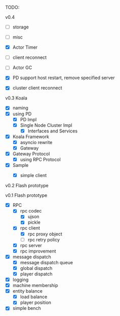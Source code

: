 TODO:


v0.4 

* [ ] storage
* [ ] misc
* [x] Actor Timer
* [ ] client reconnect
* [ ] Actor GC  
* [x] PD support host restart, remove specified server
* [x] cluster client reconnect


v0.3 Koala

* [x] naming
* [x] using PD
  * [x] PD Impl
  * [x] Single Node Cluster Impl
     * [x] Interfaces and Services
* [x] Koala Framework
  * [x] asyncio rewrite
  * [x] Gateway
* [x] Gateway Protocol 
  * [x] using RPC Protocol
* [x] Sample
    * [x] simple client


v0.2 Flash prototype

v0.1 Flash prototype

* [x] RPC
    * [x] rpc codec
        - [x] ujson
        - [x] pickle
    * [x] rpc client
        - [x] rpc proxy object
        - [ ] rpc retry policy
    * [x] rpc server
    * [x] rpc improvement
* [x] message dispatch
    - [x] message dispatch queue
    - [x] global dispatch
    - [x] player dispatch
* [x] logging
* [x] machine membership
* [x] entity balance
    * [x] load balance
    * [x] player position
* [x] simple bench
